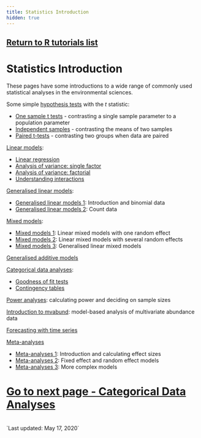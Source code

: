 ```yaml
---
title: Statistics Introduction
hidden: true
---
```

## [Return to R tutorials list](%base_url%/?r-language)

# Statistics Introduction

These pages have some introductions to a wide range of commonly used statistical analyses in the environmental sciences.

Some simple [hypothesis tests](%base_url%/?t-tests/) with the *t* statistic:

* [One sample t tests](%base_url%/?one-sample-t-test/) - contrasting a single sample parameter to a population parameter  
* [Independent samples](%base_url%/?independent-samples-t-test/) - contrasting the means of two samples
* [Paired t-tests](%base_url%/?paired-t-tests/) - contrasting two groups when data are paired  

[Linear models](%base_url%/?linear-model-introduction/):

* [Linear regression](%base_url%/?linear-regression/)
* [Analysis of variance: single factor](%base_url%/?anova-single-factor/)
* [Analysis of variance: factorial](%base_url%/?anova-factorial/)  
* [Understanding interactions](%base_url%/?understanding-interactions/)

[Generalised linear models](%base_url%/?generalised-linear-models/):

* [Generalised linear models 1](%base_url%/?glm-binary/): Introduction and binomial data  
* [Generalised linear models 2](%base_url%/?glm-counts): Count data  

[Mixed models](%base_url%/?mixed-models/):

* [Mixed models 1](%base_url%/?mixed-models-1/): Linear mixed models with one random effect  
* [Mixed models 2](%base_url%/?mixed-models-2/): Linear mixed models with several random effects  
* [Mixed models 3](http://environmentalcomputing.net/mixed-models-3/): Generalised linear mixed models  

[Generalised additive models](%base_url%/?glm-additive-models/)

[Categorical data analyses](%base_url%/?categorical-data-analyses/):

* [Goodness of fit tests](%base_url%/?goodness-of-fit-tests/)  
* [Contingency tables](%base_url%/?contingency-tables/)

[Power analyses](%base_url%/?power-analysis/): calculating power and deciding on sample sizes

[Introduction to mvabund](%base_url%/?introduction-to-mvabund/): model-based analysis of multivariate abundance data

[Forecasting with time series](%base_url%/?forecasting-with-time-series-data/)


[Meta-analyses](%base_url%/?meta-analyses-intro) 

* [Meta-analyses 1](%base_url%/?meta-analyses-1/): Introduction and calculating effect sizes  
* [Meta-analyses 2](%base_url%/?meta-analyses-2/): Fixed effect and random effect models  
* [Meta-analyses 3](%base_url%/?meta-analyses-3/): More complex models 

# [Go to next page - Categorical Data Analyses](%base_url%/?categorical-data-analyses)

<br>
`Last updated: May 17, 2020`